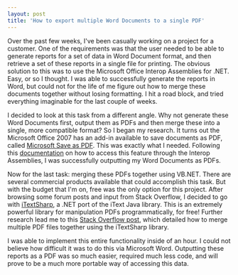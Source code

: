 ```yaml
---
layout: post
title: 'How to export multiple Word Documents to a single PDF'
---
```


Over the past few weeks, I've been casually working on a project for a customer. One of the requirements was that the user needed to be able to generate reports for a set of data in Word Document format, and then retrieve a set of these reports in a single file for printing. The obvious solution to this was to use the Microsoft Office Interop Assemblies for .NET. Easy, or so I thought. I was able to successfully generate the reports in Word, but could not for the life of me figure out how to merge these documents together without losing formatting. I hit a road block, and tried everything imaginable for the last couple of weeks.

I decided to look at this task from a different angle. Why not generate these Word Documents first, output them as PDFs and then merge these into a single, more compatible format? So I began my research. It turns out the Microsoft Office 2007 has an add-in available to save documents as PDF, called [Microsoft Save as PDF](http://www.microsoft.com/downloads/details.aspx?familyid=F1FC413C-6D89-4F15-991B-63B07BA5F2E5&displaylang=en). This was exactly what I needed. Following this [documentation](http://msdn.microsoft.com/en-us/library/bb412305.aspx) on how to access this feature through the Interop Assemblies, I was successfully outputting my Word Documents as PDFs.

Now for the last task: merging these PDFs together using VB.NET. There are several commercial products available that could accomplish this task. But with the budget that I'm on, free was the only option for this project. After browsing some forum posts and input from Stack Overflow, I decided to go with [iTextSharp](http://itextsharp.sourceforge.net/), a .NET port of the iText Java library. This is an extremely powerful library for manipulation PDFs programmatically, for free! Further research lead me to this [Stack Overflow post](hhttp://stackoverflow.com/a/4607953), which detailed how to merge multiple PDF files together using the iTextSharp library.

I was able to implement this entire functionality inside of an hour. I could not believe how difficult it was to do this via Microsoft Word. Outputting these reports as a PDF was so much easier, required much less code, and will prove to be a much more portable way of accessing this data.
